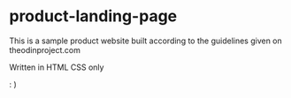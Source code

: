 # product-landing-page
This is a sample product website built according to the guidelines given on theodinproject.com

Written in HTML CSS only

: )
